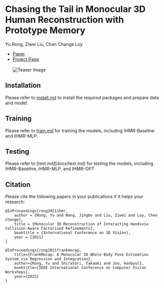 # Chasing the Tail in Monocular 3D Human Reconstruction with Prototype Memory
Yu Rong, Ziwei Liu, Chen Change Loy

- [Paper](https://arxiv.org/pdf/2111.00763.pdf).
- [Project Page](https://penincillin.github.io/ihmr_3dv2021)
</br></br>
![Teaser Image](https://penincillin.github.io/project/ihmr_3dv2021/qualitative.jpg)  

## Installation
Please refer to [install.md](docs/install.md) to install the required packages and prepare data and model.

## Training
Please refer to [train.md](docs/train.md) for training the models, including IHMR-Baseline and IHMR-MLP.

## Testing
Please refer to [test.md][docs/test.md] for testing the models, including IHMR-Baseline, IHMR-MLP, and IHMR-OPT

## Citation
Please cite the following papers in your publications if it helps your research:

    @InProceedings{rong2021ihmr,
        author = {Rong, Yu and Wang, Jingbo and Liu, Ziwei and Loy, Chen Change},
        title = {Monocular 3D Reconstruction of Interacting Handsvia Collision-Aware Factorized Refinements},
        booktitle = {International Conference on 3D Vision},
        year = {2021}
    }

    @InProceedings{rong2021frankmocap,
        title={FrankMocap: A Monocular 3D Whole-Body Pose Estimation System via Regression and Integration},
        author={Rong, Yu and Shiratori, Takaaki and Joo, Hanbyul},
        booktitle={IEEE International Conference on Computer Vision Workshops},
        year={2021}
    }